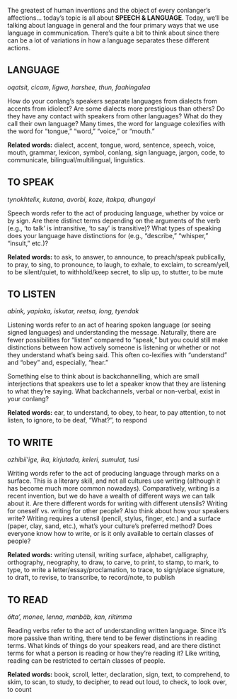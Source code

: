 The greatest of human inventions and the object of every conlanger’s affections… today’s topic is all about **SPEECH & LANGUAGE**. Today, we’ll be talking about language in general and the four primary ways that we use language in communication. There’s quite a bit to think about since there can be a lot of variations in how a language separates these different actions.

## LANGUAGE

_oqatsit, cicam, ligwa, harshee, thun, faahingalea_

How do your conlang’s speakers separate languages from dialects from accents from idiolect? Are some dialects more prestigious than others? Do they have any contact with speakers from other languages? What do they call their own language? Many times, the word for language colexifies with the word for “tongue,” “word,” “voice,” or “mouth.”

**Related words:** dialect, accent, tongue, word, sentence, speech, voice, mouth, grammar, lexicon, symbol, conlang, sign language, jargon, code, to communicate, bilingual/multilingual, linguistics.

## TO SPEAK

_tynokhtelix, kutana, avorbi, koze, itakpa, dhungayi_

Speech words refer to the act of producing language, whether by voice or by sign. Are there distinct terms depending on the arguments of the verb (e.g., ‘to talk’ is intransitive, ‘to say’ is transitive)? What types of speaking does your language have distinctions for (e.g., “describe,” “whisper,” “insult,” etc.)?

**Related words:** to ask, to answer, to announce, to preach/speak publically, to pray, to sing, to pronounce, to laugh, to exhale, to exclaim, to scream/yell, to be silent/quiet, to withhold/keep secret, to slip up, to stutter, to be mute

## TO LISTEN

_abink, yapiaka, iskutar, reetsa, long, tyendak_

Listening words refer to an act of hearing spoken language (or seeing signed languages) and understanding the message. Naturally, there are fewer possibilities for “listen” compared to “speak,” but you could still make distinctions between how actively someone is listening or whether or not they understand what’s being said. This often co-lexifies with “understand” and “obey” and, especially, “hear.”

Something else to think about is backchannelling, which are small interjections that speakers use to let a speaker know that they are listening to what they’re saying. What backchannels, verbal or non-verbal, exist in your conlang?

**Related words:** ear, to understand, to obey, to hear, to pay attention, to not listen, to ignore, to be deaf, “What?”, to respond

## TO WRITE

_ozhibii'ige, ika, kirjutada, keleri, sumulat, tusi_

Writing words refer to the act of producing language through marks on a surface. This is a literary skill, and not all cultures use writing (although it has become much more common nowadays). Comparatively, writing is a recent invention, but we do have a wealth of different ways we can talk about it. Are there different words for writing with different utensils? Writing for oneself vs. writing for other people? Also think about how your speakers write? Writing requires a utensil (pencil, stylus, finger, etc.) and a surface (paper, clay, sand, etc.), what’s your culture’s preferred method? Does everyone know how to write, or is it only available to certain classes of people?

**Related words:** writing utensil, writing surface, alphabet, calligraphy, orthography, neography, to draw, to carve, to print, to stamp, to mark, to type, to write a letter/essay/proclamation, to trace, to sign/place signature, to draft, to revise, to transcribe, to record/note, to publish

## TO READ

_ółtaʼ, monee, lenna, manbäb, kan, riitimma_

Reading verbs refer to the act of understanding written language. Since it’s more passive than writing, there tend to be fewer distinctions in reading terms. What kinds of things do your speakers read, and are there distinct terms for what a person is reading or how they’re reading it? Like writing, reading can be restricted to certain classes of people.

**Related words:** book, scroll, letter, declaration, sign, text, to comprehend, to skim, to scan, to study, to decipher, to read out loud, to check, to look over, to count
